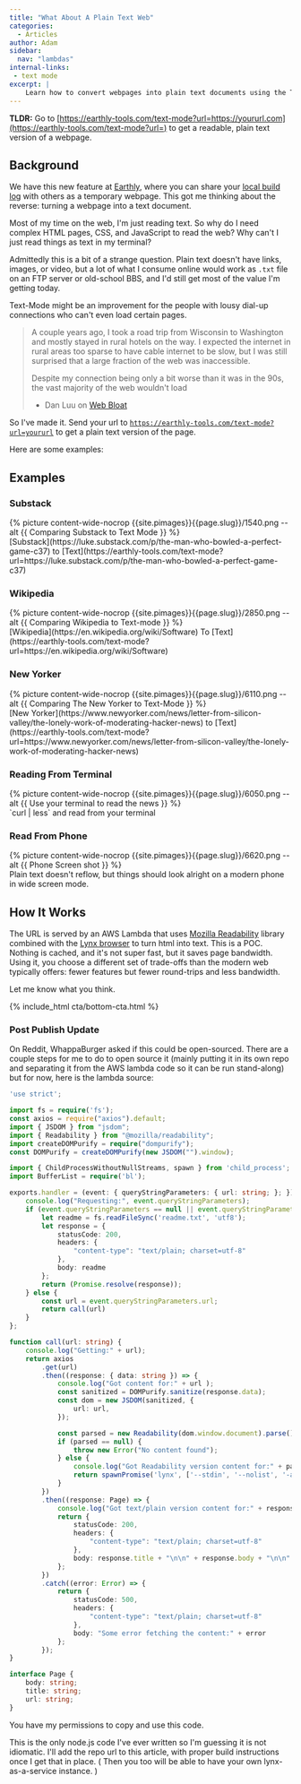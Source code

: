 ```yaml
---
title: "What About A Plain Text Web"
categories:
  - Articles
author: Adam
sidebar:
  nav: "lambdas"
internal-links:
 - text mode
excerpt: |
    Learn how to convert webpages into plain text documents using the Text-Mode feature on Earthly. This article explores the benefits of reading the web in plain text and provides examples of popular websites transformed into text format. Discover how this feature works and how you can use it to simplify your online reading experience.
---
```

__TLDR:__ Go to [https://earthly-tools.com/text-mode?url=https://yoururl.com](https://earthly-tools.com/text-mode?url=) to get a readable, plain text version of a webpage.
<!-- 
<div class="align-left">
 {% picture grid {{site.pimages}}{{page.slug}}/6050.png --picture --img width="350px" --alt {{ Reading via Curl }} %}
</div> -->

## Background

We have this new feature at [Earthly](https://earthly.dev/), where you can share your [local build log](https://ci.earthly.dev/logs?logId=10cd7603-ec37-4d1d-836d-017ba5c962b3) with others as a temporary webpage. This got me thinking about the reverse: turning a webpage into a text document.

Most of my time on the web, I'm just reading text. So why do I need complex HTML pages, CSS, and JavaScript to read the web? Why can't I just read things as text in my terminal?

Admittedly this is a bit of a strange question. Plain text doesn't have links, images, or video, but a lot of what I consume online would work as `.txt` file on an FTP server or old-school BBS, and I'd still get most of the value I'm getting today.

Text-Mode might be an improvement for the people with lousy dial-up connections who can't even load certain pages.

> A couple years ago, I took a road trip from Wisconsin to Washington and mostly stayed in rural hotels on the way. I expected the internet in rural areas too sparse to have cable internet to be slow, but I was still surprised that a large fraction of the web was inaccessible.
>
> Despite my connection being only a bit worse than it was in the 90s, the vast majority of the web wouldn't load
>
> - Dan Luu on [Web Bloat](https://danluu.com/web-bloat/)

So I've made it. Send your url to [`https://earthly-tools.com/text-mode?url=yoururl`](https://earthly-tools.com/text-mode?url=) to get a plain text version of the page.

Here are some examples:

## Examples

### Substack

<div class="wide">
{% picture content-wide-nocrop {{site.pimages}}{{page.slug}}/1540.png --alt {{ Comparing Substack to Text Mode }} %}
<figcaption>[Substack](https://luke.substack.com/p/the-man-who-bowled-a-perfect-game-c37) to [Text](https://earthly-tools.com/text-mode?url=https://luke.substack.com/p/the-man-who-bowled-a-perfect-game-c37)</figcaption>
</div>

### Wikipedia

<div class="wide">
{% picture content-wide-nocrop {{site.pimages}}{{page.slug}}/2850.png --alt {{ Comparing Wikipedia to Text-mode }} %}
<figcaption>[Wikipedia](https://en.wikipedia.org/wiki/Software) To [Text](https://earthly-tools.com/text-mode?url=https://en.wikipedia.org/wiki/Software)</figcaption>
</div>

### New Yorker

<div class="wide">
{% picture content-wide-nocrop {{site.pimages}}{{page.slug}}/6110.png --alt {{ Comparing The New Yorker to Text-Mode }} %}
<figcaption>[New Yorker](https://www.newyorker.com/news/letter-from-silicon-valley/the-lonely-work-of-moderating-hacker-news) to [Text](https://earthly-tools.com/text-mode?url=https://www.newyorker.com/news/letter-from-silicon-valley/the-lonely-work-of-moderating-hacker-news)</figcaption>
</div>

### Reading From Terminal

<div class="wide">
{% picture content-wide-nocrop {{site.pimages}}{{page.slug}}/6050.png --alt {{ Use your terminal to read the news }} %}
<figcaption>`curl | less` and read from your terminal</figcaption>
</div>

### Read From Phone

<div class="wide">
{% picture content-wide-nocrop {{site.pimages}}{{page.slug}}/6620.png --alt {{ Phone Screen shot }} %}
<figcaption>Plain text doesn't reflow, but things should look alright on a modern phone in wide screen mode.</figcaption>
</div>

## How It Works

The URL is served by an AWS Lambda that uses [Mozilla Readability](https://github.com/mozilla/readability) library combined with the [Lynx browser](https://lynx.invisible-island.net/) to turn html into text. This is a POC. Nothing is cached, and it's not super fast, but it saves page bandwidth. Using it, you choose a different set of trade-offs than the modern web typically offers: fewer features but fewer round-trips and less bandwidth.

Let me know what you think.

{% include_html cta/bottom-cta.html %}

### Post Publish Update

On Reddit, WhappaBurger asked if this could be open-sourced. There are a couple steps for me to do to open source it (mainly putting it in its own repo and separating it from the AWS lambda code so it can be run stand-along) but for now, here is the lambda source:

~~~{.ts caption="app.ts"}
'use strict';

import fs = require('fs');
const axios = require("axios").default;
import { JSDOM } from "jsdom";
import { Readability } from "@mozilla/readability";
import createDOMPurify = require("dompurify");
const DOMPurify = createDOMPurify(new JSDOM("").window);

import { ChildProcessWithoutNullStreams, spawn } from 'child_process';
import BufferList = require('bl');

exports.handler = (event: { queryStringParameters: { url: string; }; }) => {
    console.log("Requesting:", event.queryStringParameters);
    if (event.queryStringParameters == null || event.queryStringParameters.url === undefined || event.queryStringParameters.url === "") {
        let readme = fs.readFileSync('readme.txt', 'utf8');
        let response = {
            statusCode: 200,
            headers: {
                "content-type": "text/plain; charset=utf-8"
            },
            body: readme
        };
        return (Promise.resolve(response));
    } else {
        const url = event.queryStringParameters.url;
        return call(url)
    }
};

function call(url: string) {
    console.log("Getting:" + url);
    return axios
        .get(url)
        .then((response: { data: string }) => {
            console.log("Got content for:" + url );
            const sanitized = DOMPurify.sanitize(response.data);
            const dom = new JSDOM(sanitized, {
                url: url,
            });

            const parsed = new Readability(dom.window.document).parse();
            if (parsed == null) {
                throw new Error("No content found");
            } else {
                console.log("Got Readability version content for:" + parsed.title + "(" + url + ")");
                return spawnPromise('lynx', ['--stdin', '--nolist', '-assume_charset=utf8', '--dump'], parsed.content, parsed.title, url);
            }
        })
        .then((response: Page) => {
            console.log("Got text/plain version content for:" + response.title + "(" + response.url + ")");
            return {
                statusCode: 200,
                headers: {
                    "content-type": "text/plain; charset=utf-8"
                },
                body: response.title + "\n\n" + response.body + "\n\n" + "Text-Mode By Earthly.dev"
            };
        })
        .catch((error: Error) => {
            return {
                statusCode: 500,
                headers: {
                    "content-type": "text/plain; charset=utf-8"
                },
                body: "Some error fetching the content:" + error
            };
        });
}

interface Page {
    body: string;
    title: string;
    url: string;
}
~~~

You have my permissions to copy and use this code.

This is the only node.js code I've ever written so I'm guessing it is not idiomatic. I'll add the repo url to this article, with proper build instructions once I get that in place. ( Then you too will be able to have your own lynx-as-a-service instance. )
